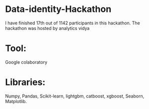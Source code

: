 # Data-identity-Hackathon
I have finished 17th out of 1142 participants in this hackathon. The hackathon was hosted by analytics vidya

# Tool:
Google colaboratory

# Libraries:
Numpy,
Pandas,
Scikit-learn,
lightgbm,
catboost,
xgboost,
Seaborn,
Matplotlib.

